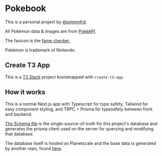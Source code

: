 # Pokebook

This is a personal project by [@smmmfrd](https://github.com/smmmfrd).

All Pokèmon data & images are from [PokèAPI](https://pokeapi.co/).

The favicon is the [fame checker.](https://github.com/PokeAPI/sprites/blob/master/sprites/items/fame-checker.png)

Pokèmon is trademark of Nintendo.

## Create T3 App

This is a [T3 Stack](https://create.t3.gg/) project bootstrapped with `create-t3-app`.

## How it works

This is a normal Next.js app with Typescript for type safety, Tailwind for easy component styling, and TRPC + Prisma for typesafety between front and backend.

[The Schema file](schema.prisma) is the single-source-of-truth for this project's database and generates the prisma client used on the server for querying and modifying that database.

The database itself is hosted on Planetscale and the base data is generated by another repo, found [here](https://github.com/smmmfrd/pokebook-dex).
